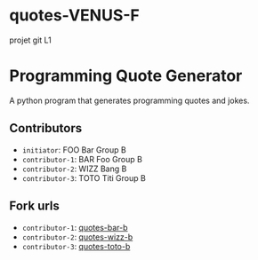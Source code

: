 # quotes-VENUS-F
projet git L1

# Programming Quote Generator

A python program that generates programming quotes and jokes.

## Contributors
- `initiator`: FOO Bar Group B
- `contributor-1`: BAR Foo Group B
- `contributor-2`: WIZZ Bang B 
- `contributor-3`: TOTO Titi Group B 

## Fork urls
- `contributor-1`: [quotes-bar-b](url-1)
- `contributor-2`: [quotes-wizz-b](url-2)
- `contributor-3`: [quotes-toto-b](url-3)
